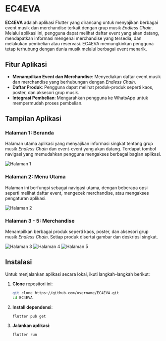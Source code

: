 # EC4EVA

**EC4EVA** adalah aplikasi Flutter yang dirancang untuk menyajikan berbagai event musik dan merchandise terkait dengan grup musik *Endless Chain*. Melalui aplikasi ini, pengguna dapat melihat daftar event yang akan datang, mendapatkan informasi mengenai merchandise yang tersedia, dan melakukan pembelian atau reservasi. EC4EVA memungkinkan pengguna tetap terhubung dengan dunia musik melalui berbagai event menarik.

## Fitur Aplikasi
- **Menampilkan Event dan Merchandise**: Menyediakan daftar event musik dan merchandise yang berhubungan dengan *Endless Chain*.
- **Daftar Produk**: Pengguna dapat melihat produk-produk seperti kaos, poster, dan aksesori grup musik.
- **Integrasi Pembelian**: Mengarahkan pengguna ke WhatsApp untuk mempermudah proses pembelian.

## Tampilan Aplikasi

### Halaman 1: Beranda
Halaman utama aplikasi yang menyajikan informasi singkat tentang grup musik *Endless Chain* dan event-event yang akan datang. Terdapat tombol navigasi yang memudahkan pengguna mengakses berbagai bagian aplikasi.

![Halaman 1](assets/ss1.jpeg)

### Halaman 2: Menu Utama
Halaman ini berfungsi sebagai navigasi utama, dengan beberapa opsi seperti melihat daftar event, mengecek merchandise, atau mengakses pengaturan aplikasi.

![Halaman 2](assets/ss2.jpeg)

### Halaman 3 - 5: Merchandise
Menampilkan berbagai produk seperti kaos, poster, dan aksesori grup musik *Endless Chain*. Setiap produk disertai gambar dan deskripsi singkat.

![Halaman 3](assets/ss3.jpeg)
![Halaman 4](assets/ss4.jpeg)
![Halaman 5](assets/ss5.jpeg)

## Instalasi

Untuk menjalankan aplikasi secara lokal, ikuti langkah-langkah berikut:

1. **Clone** repositori ini:
   ```bash
   git clone https://github.com/username/EC4EVA.git
   cd EC4EVA
2. **Install dependensi**:
   ```bash
   flutter pub get
2. **Jalankan aplikasi**:
   ```bash
   flutter run
